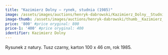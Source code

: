 ```yaml
---
title: "Kazimierz Dolny – rynek, studnia (1985)"
image: /assets/images/auctions/henryk-dabrowski/Kazimierz_Dolny__Studnia__rynek__1985.jpg
image-thumb: /assets/images/auctions/henryk-dabrowski/thumb__Kazimierz_Dolny__Studnia__rynek__1985.jpg
price: '800' #price oryginal: 800
price-1: '400' #price oryginal: 400
identifier: Kazimierz Dolny
---
```

Rysunek z natury. Tusz czarny, karton 100 x 46 cm, rok 1985.